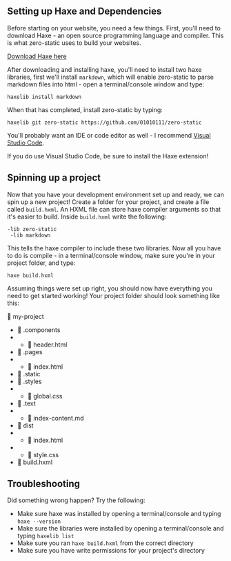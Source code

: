 ## Setting up Haxe and Dependencies

Before starting on your website, you need a few things. First, you'll need to download Haxe - an open source programming language and compiler. This is what zero-static uses to build your websites.

[Download Haxe here](https://haxe.org/)

After downloading and installing haxe, you'll need to install two haxe libraries, first we'll install `markdown`, which will enable zero-static to parse markdown files into html - open a terminal/console window and type:

```
haxelib install markdown
```

When that has completed, install zero-static by typing:

```
haxelib git zero-static https://github.com/01010111/zero-static
```

You'll probably want an IDE or code editor as well - I recommend [Visual Studio Code](https://code.visualstudio.com/).

If you do use Visual Studio Code, be sure to install the Haxe extension!

## Spinning up a project

Now that you have your development environment set up and ready, we can spin up a new project! Create a folder for your project, and create a file called `build.hxml`. An HXML file can store haxe compiler arguments so that it's easier to build. Inside `build.hxml` write the following:

```
-lib zero-static
 -lib markdown
```

This tells the haxe compiler to include these two libraries. Now all you have to do is compile - in a terminal/console window, make sure you're in your project folder, and type:

```
haxe build.hxml
```

Assuming things were set up right, you should now have everything you need to get started working! Your project folder should look something like this:

📁 my-project  
- 📁 .components  
- - 📄 header.html  
- 📁 .pages  
- - 📄 index.html  
- 📁 .static  
- 📁 .styles  
- - 📄 global.css  
- 📁 .text  
- - 📄 index-content.md  
- 📁 dist  
- - 📄 index.html  
- - 📄 style.css  
- 📄 build.hxml  

## Troubleshooting

Did something wrong happen? Try the following:

- Make sure haxe was installed by opening a terminal/console and typing `haxe --version`
- Make sure the libraries were installed by opening a terminal/console and typing `haxelib list`
- Make sure you ran `haxe build.hxml` from the correct directory
- Make sure you have write permissions for your project's directory